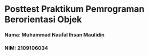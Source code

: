 # Posttest Praktikum Pemrograman Berorientasi Objek
### Nama: Muhammad Naufal Ihsan Maulidin
### NIM: 2109106034
